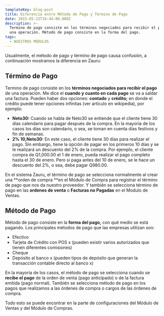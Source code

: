 ```yaml
---
templateKey: blog-post
title: Diferencia entre Método de Pago y Término de Pago
date: 2015-05-22T16:44:00.000Z
description: >-
  Termino de pago consiste en los términos negociados para recibir el pago de
  una operación. Método de pago consiste en la forma del pago.
tags:
  - NUESTROS MÓDULOS
---
```

Usualmente, el método de pago y término de pago causa confusión, a continuación mostramos la diferencia en Zauru:



## Término de Pago

Termino de pago consiste en los **términos negociados para recibir el pago** de una operación.  Me dice el **cuando y cuanto en cada pago** se va a saldar una factura. Pueden haber dos opciones: **contado** y **crédito;** en donde el crédito puede tener opciones infinitas (ver artículo en wikipedia), por ejemplo:



* **Neto30:** Cuando se habla de Neto30 se entiende que el cliente tiene 30 días calendario para pagar después de la compra. En la mayoría de los casos los días son calendario, o sea, se toman en cuenta días festivos y fin de semanas. 
* **2% 10,Neto30:** En este caso, el cliente tiene 30 días para realizar el pago. Sin embargo, tiene la opción de pagar en los primeros 10 días y se le realizará un descuento del 2% de la compra. Por ejemplo, el cliente compra de Q1,000.00 el 1 de enero, pueda realizar el pago completo hasta el 30 de enero. Pero si paga antes del 10 de enero, se le hace un descuento del 2%, o sea, debe pagar Q980.00.

En el sistema Zauru, el término de pago se selecciona normalmente al crear una **orden de compra **en el Módulo de Compra para registrar el término de pago que nos da nuestro proveedor. Y también se selecciona término de pago en las **ordenes de venta** o **Facturas no Pagadas** en el Modulo de Ventas.



## Método de Pago

Método de pago consiste en la **forma del pago,** con qué medio se está pagando. Los principales métodos de pago que las empresas utilizan son:



* Efectivo
* Tarjeta de Crédito con POS x (pueden existir varios autorizados que tienen diferentes comisiones)
* Cheque
* Depósito al banco x (pueden tipos de depósito que generan la transacción contable directo al banco x)

En la mayoría de los casos, el método de pago se selecciona cuando se **recibe el pago** de la orden de venta (pago anticipado) o de la factura emitida (pago normal). También se selecciona método de pago en los pagos que realizamos a las órdenes de compra o cargos de las órdenes de compra.



Todo esto se puede encontrar en la parte de configuraciones del Módulo de Ventas y del Módulo de Compras.
